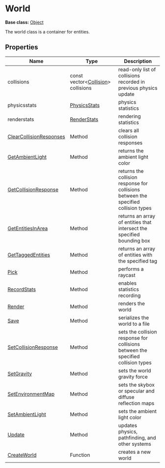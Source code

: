 # World

**Base class:** [Object](Object.md)

The world class is a container for entities.

## Properties

| Name | Type | Description |
|---|---|---|
| collisions | const vector<[Collision](Collision.md)\> collisions | read-only list of collisions recorded in previous physics update |
| physicsstats | [PhysicsStats](PhysicsStats.md) | physics statistics |
| renderstats | [RenderStats](RenderStats.md) | rendering statistics |
| [ClearCollisionResponses](World_ClearCollisionResponses.md) | Method | clears all collision responses |
| [GetAmbientLight](World_GetAmbientLight.md) | Method | returns the ambient light color |
| [GetCollisionResponse](World_GetCollisionResponse.md) | Method | returns the collision response for collisions between the specified collision types |
| [GetEntitiesInArea](World_GetEntitiesInArea.md) | Method | returns an array of entities that intersect the specified bounding box |
| [GetTaggedEntities](World_GetTaggedEntities.md) | Method | returns an array of entities with the specified tag |
| [Pick](World_Pick.md) | Method | performs a raycast |
| [RecordStats](World_RecordStats.md) | Method | enables statistics recording |
| [Render](World_Render.md) | Method | renders the world |
| [Save](World_Save.md) | Method | serializes the world to a file |
| [SetCollisionResponse](World_SetCollisionResponse.md) | Method | sets the collision response for collisions between the specified collision types |
| [SetGravity](World_SetGravity.md) | Method | sets the world gravity force |
| [SetEnvironmentMap](World_SetEnvironmentMap.md) | Method | sets the skybox or specular and diffuse reflection maps |
| [SetAmbientLight](World_SetAmbientLight.md) | Method | sets the ambient light color |
| [Update](World_Update.md) | Method | updates physics, pathfinding, and other systems |
| [CreateWorld](CreateWorld.md) | Function | creates a new world |
